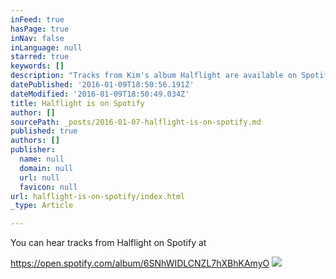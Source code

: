 ```yaml
---
inFeed: true
hasPage: true
inNav: false
inLanguage: null
starred: true
keywords: []
description: "Tracks from Kim's album Halflight are available on Spotify"
datePublished: '2016-01-09T18:50:56.191Z'
dateModified: '2016-01-09T18:50:49.034Z'
title: Halflight is on Spotify
author: []
sourcePath: _posts/2016-01-07-halflight-is-on-spotify.md
published: true
authors: []
publisher:
  name: null
  domain: null
  url: null
  favicon: null
url: halflight-is-on-spotify/index.html
_type: Article

---
```

You can hear tracks from Halflight on Spotify at

https://open.spotify.com/album/6SNhWIDLCNZL7hXBhKAmyO
![](https://the-grid-user-content.s3-us-west-2.amazonaws.com/05a5c67e-4a1a-4be0-8e86-fa51dc969698.jpg)